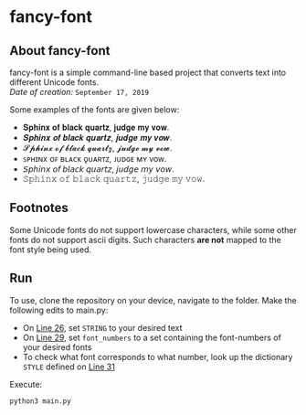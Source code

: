 # fancy-font

## About fancy-font

fancy-font is a simple command-line based project that converts text into different Unicode fonts. \
*Date of creation:* `September 17, 2019`

Some examples of the fonts are given below:
- 𝐒𝐩𝐡𝐢𝐧𝐱 𝐨𝐟 𝐛𝐥𝐚𝐜𝐤 𝐪𝐮𝐚𝐫𝐭𝐳, 𝐣𝐮𝐝𝐠𝐞 𝐦𝐲 𝐯𝐨𝐰.
- 𝑺𝒑𝒉𝒊𝒏𝒙 𝒐𝒇 𝒃𝒍𝒂𝒄𝒌 𝒒𝒖𝒂𝒓𝒕𝒛, 𝒋𝒖𝒅𝒈𝒆 𝒎𝒚 𝒗𝒐𝒘.
- 𝓢𝓹𝓱𝓲𝓷𝔁 𝓸𝓯 𝓫𝓵𝓪𝓬𝓴 𝓺𝓾𝓪𝓻𝓽𝔃, 𝓳𝓾𝓭𝓰𝓮 𝓶𝔂 𝓿𝓸𝔀.
- ꜱᴘʜɪɴx ᴏꜰ ʙʟᴀᴄᴋ ǫᴜᴀʀᴛᴢ, ᴊᴜᴅɢᴇ ᴍʏ ᴠᴏᴡ.
- 𝘚𝘱𝘩𝘪𝘯𝘹 𝘰𝘧 𝘣𝘭𝘢𝘤𝘬 𝘲𝘶𝘢𝘳𝘵𝘻, 𝘫𝘶𝘥𝘨𝘦 𝘮𝘺 𝘷𝘰𝘸.
- 𝚂𝚙𝚑𝚒𝚗𝚡 𝚘𝚏 𝚋𝚕𝚊𝚌𝚔 𝚚𝚞𝚊𝚛𝚝𝚣, 𝚓𝚞𝚍𝚐𝚎 𝚖𝚢 𝚟𝚘𝚠.

## Footnotes

Some Unicode fonts do not support lowercase characters, while some other fonts do not support ascii digits. Such characters <b>are not</b> mapped to the font style being used.

## Run

To use, clone the repository on your device, navigate to the folder. Make the following edits to main.py:
- On [Line 26](https://github.com/divyajeettt/fancy-font/blob/37282ac4336622066197b8a5d59656ec160e7f8a/main.py#L26), set `STRING` to your desired text
- On [Line 29](https://github.com/divyajeettt/fancy-font/blob/37282ac4336622066197b8a5d59656ec160e7f8a/main.py#L29), set `font_numbers` to a set containing the font-numbers of your desired fonts
- To check what font corresponds to what number, look up the dictionary `STYLE` defined on [Line 31](https://github.com/divyajeettt/fancy-font/blob/37282ac4336622066197b8a5d59656ec160e7f8a/main.py#L31)

Execute:

```
python3 main.py
```
